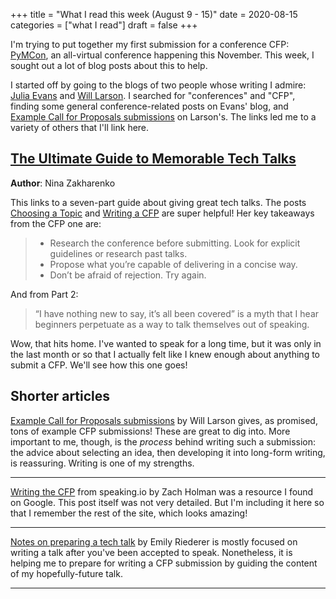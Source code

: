 +++
title = "What I read this week (August 9 - 15)"
date = 2020-08-15
categories = ["what I read"]
draft = false
+++

I'm trying to put together my first submission for a conference CFP: [PyMCon](https://pymc-devs.github.io/pymcon//cfp), an all-virtual conference happening this November. This week, I sought out a lot of blog posts about this to help.

<!--more-->

I started off by going to the blogs of two people whose writing I admire: [Julia Evans](https://jvns.ca/) and [Will Larson](https://lethain.com/). I searched for "conferences" and "CFP", finding some general conference-related posts on Evans' blog, and [Example Call for Proposals submissions](https://lethain.com/cfp-examples/) on Larson's. The links led me to a variety of others that I'll link here.

## [The Ultimate Guide to Memorable Tech Talks](https://medium.com/@nnja/the-ultimate-guide-to-memorable-tech-talks-e7c350778d4b)
**Author**: Nina Zakharenko

This links to a seven-part guide about giving great tech talks. The posts [Choosing a Topic](https://medium.com/@nnja/the-ultimate-guide-to-memorable-tech-talks-part-2-choosing-a-topic-and-a-conference-b45fe6e4289a) and [Writing a CFP](https://medium.com/@nnja/the-ultimate-guide-to-memorable-tech-talks-part-3-writing-a-conference-proposal-or-cfp-7481aba78aa5) are super helpful! Her key takeaways from the CFP one are:

> * Research the conference before submitting. Look for explicit guidelines or research past talks.
> * Propose what you’re capable of delivering in a concise way.
> * Don’t be afraid of rejection. Try again.

And from Part 2:

> “I have nothing new to say, it’s all been covered” is a myth that I hear beginners perpetuate as a way to talk themselves out of speaking.

Wow, that hits home. I've wanted to speak for a long time, but it was only in the last month or so that I actually felt like I knew enough about anything to submit a CFP. We'll see how this one goes!


## Shorter articles

[Example Call for Proposals submissions](https://lethain.com/cfp-examples/) by Will Larson gives, as promised, tons of example CFP submissions! These are great to dig into. More important to me, though, is the *process* behind writing such a submission: the advice about selecting an idea, then developing it into long-form writing, is reassuring. Writing is one of my strengths.

---

[Writing the CFP](https://speaking.io/plan/writing-a-cfp/) from speaking.io by Zach Holman was a resource I found on Google. This post itself was not very detailed. But I'm including it here so that I remember the rest of the site, which looks amazing!

---

[Notes on preparing a tech talk](https://emilyriederer.netlify.app/post/writing-a-tech-talk/) by Emily Riederer is mostly focused on writing a talk after you've been accepted to speak. Nonetheless, it is helping me to prepare for writing a CFP submission by guiding the content of my hopefully-future talk.

---


